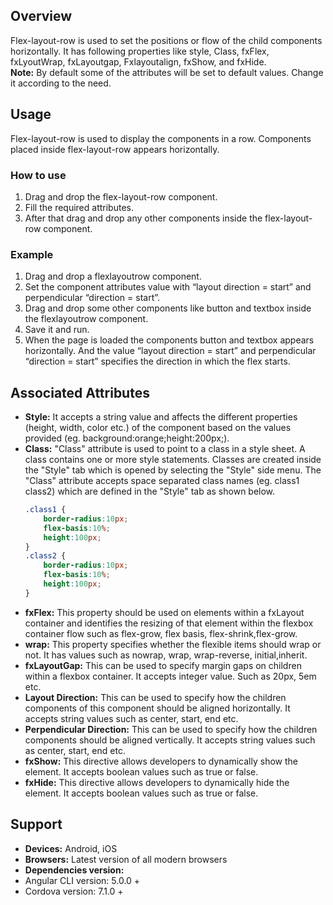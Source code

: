 ## Overview
Flex-layout-row is used to set the positions or flow of the child components horizontally. It has following properties like style, Class, fxFlex, fxLyoutWrap, fxLayoutgap, Fxlayoutalign, fxShow, and fxHide.  
**Note:** By default some of the attributes will be set to default values. Change it according to the need.
## Usage
Flex-layout-row is used to display the components in a row. Components placed inside flex-layout-row appears horizontally.
### How to use
1. Drag and drop the flex-layout-row component.
2. Fill the required attributes. 
3. After that drag and drop any other components inside the flex-layout-row component.

### Example 
1. Drag and drop a flexlayoutrow component.
2. Set the component attributes value with “layout direction = start” and perpendicular “direction = start”.
3. Drag and drop some other components like button and textbox inside the flexlayoutrow component.
4. Save it and run.
5. When the page is loaded the components button and textbox appears horizontally. And the value “layout direction = start” and perpendicular “direction = start” specifies the direction in which the flex starts.

## Associated Attributes 
- **Style:** It accepts a string value and affects the different properties (height, width, color etc.) of the component based on the values provided (eg. background:orange;height:200px;).
- **Class:** "Class" attribute is used to point to a class in a style sheet. A class contains one or more style statements. Classes are created inside the "Style" tab which is opened by selecting the "Style" side menu. The "Class" attribute accepts space separated class names (eg. class1 class2) which are defined in the "Style" tab as shown below.
    ```css
    .class1 {
        border-radius:10px;
        flex-basis:10%;
        height:100px;
    }
    .class2 {
        border-radius:10px;
        flex-basis:10%;
        height:100px;
    }
    ```
- **fxFlex:** This property should be used on elements within a fxLayout container and identifies the resizing of that element within the flexbox container flow such as flex-grow, flex basis, flex-shrink,flex-grow.
- **wrap:** This property specifies whether the flexible items should wrap or not. It has values such as nowrap, wrap, wrap-reverse, initial,inherit.
- **fxLayoutGap:** This can be used to specify margin gaps on children within a flexbox container. It accepts integer value. Such as 20px, 5em etc.
- **Layout Direction:** This can be used to specify how the children components of this component should be aligned horizontally. It accepts string values such as center, start, end etc.
- **Perpendicular  Direction:** This can be used to specify how the children components should be aligned vertically. It accepts string values such as center, start, end etc.
- **fxShow:** This directive allows developers to dynamically show the element. It accepts boolean values such as true or false.
- **fxHide:** This directive allows developers to dynamically hide the element. It accepts boolean values such as true or false.
## Support
- **Devices:** Android, iOS
- **Browsers:**  Latest version of all modern browsers
- **Dependencies version:** 
- Angular CLI version: 5.0.0 + 
- Cordova version: 7.1.0 + 
